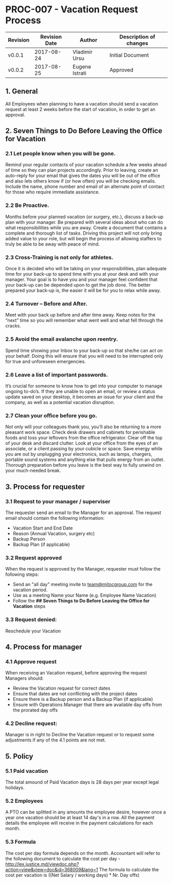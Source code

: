 # PROC-007 - Vacation Request Process


Revision | Revision Date | Author | Description of changes
-------- | ------------- | ------ | ----------------------
v0.0.1 | 2017-08-24 | Vladimir Ursu | Initial Document
v0.0.2 | 2017-08-25 | Eugene Istrati | Approved


## 1. General

All Employees when planning to have a vacation should send a vacation request at least 2 weeks before the start of vacation, in order to get an approval.


## 2. Seven Things to Do Before Leaving the Office for Vacation

### 2.1 Let people know when you will be gone.
Remind your regular contacts of your vacation schedule a few weeks ahead of time so they can plan projects accordingly. Prior to leaving, create an auto-reply for your email that gives the dates you will be out of the office and also lets others know if (or how often) you will be checking emails. Include the name, phone number and email of an alternate point of contact for those who require immediate assistance.

### 2.2 Be Proactive.
Months before your planned vacation (or surgery, etc.), discuss a back-up plan with your manager. Be prepared with several ideas about who can do what responsibilities while you are away. Create a document that contains a complete and thorough list of tasks. Driving this project will not only bring added value to your role, but will begin the process of allowing staffers to truly be able to be away with peace of mind.

### 2.3 Cross-Training is not only for athletes.
Once it is decided who will be taking on your responsibilities, plan adequate time for your back-up to spend time with you at your desk and with your manager. Your goal is to have you and your manager feel confident that your back-up can be depended upon to get the job done. The better prepared your back-up is, the easier it will be for you to relax while away.

### 2.4 Turnover – Before and After.
Meet with your back up before and after time away. Keep notes for the “next” time so you will remember what went well and what fell through the cracks.

### 2.5 Avoid the email avalanche upon reentry.
Spend time showing your Inbox to your back-up so that she/he can act on your behalf. Doing this will ensure that you will need to be interrupted only for true and unforeseen emergencies.

### 2.6 Leave a list of important passwords.
It’s crucial for someone to know how to get into your computer to manage ongoing to-do’s. If they are unable to open an email, or review a status update saved on your desktop, it becomes an issue for your client and the company, as well as a potential vacation disruption.

### 2.7 Clean your office before you go.
Not only will your colleagues thank you, you’ll also be returning to a more pleasant work space. Check desk drawers and cabinets for perishable foods and toss your leftovers from the office refrigerator. Clear off the top of your desk and discard clutter. Look at your office from the eyes of an associate, or a client passing by your cubicle or space. Save energy while you are out by unplugging your electronics, such as lamps, chargers, portable sound systems and anything else that pulls energy from an outlet. Thorough preparation before you leave is the best way to fully unwind on your much-needed break.


## 3. Process for requester

### 3.1 Request to your manager / superviser
The requester send an email to the Manager for an approval. The request email should contain the following information:

- Vacation Start and End Date
- Reason (Annual Vacation, surgery etc)
- Backup Person
- Backup Plan (if applicable)

### 3.2 Request approved
When the request is approved by the Manager, requester must follow the following steps:
    
- Send an "all day" meeting invite to team@mitocgroup.com for the vacation period.
- Use as a meeting Name your Name (e.g. Employee Name Vacation)
- Follow the **## Seven Things to Do Before Leaving the Office for Vacation** steps

### 3.3 Request denied:
Reschedule your Vacation


## 4. Process for manager

### 4.1 Approve request
When receiving an Vacation request, before approving the request Managers should:

- Review the Vacation request for correct dates
- Ensure that dates are not conflicting with the project dates
- Ensure there is a Backup person and a Backup Plan (if applicable)
- Ensure with Operations Manager that there are available day offs from the prorated day offs

### 4.2 Decline request:
Manager is in right to Decline the Vacation request or to request some adjustments if any of the 4.1 points are not met.


## 5. Policy

### 5.1 Paid vacation
The total amound of Paid Vacation days is 28 days per year except legal holidays.

### 5.2 Employees
A PTO can be splitted in any amounts the employee desire, however once a year one vacation should be at least 14 day's in a row. All the payment details the employee will receive in the payment calculations for each month.

### 5.3 Formula
The cost per day formula depends on the month. Accountant will refer to the following document to calculate the cost per day - http://lex.justice.md/viewdoc.php?action=view&view=doc&id=368009&lang=1
The formula to calculate the cost per vacation is ((Net Salary / working days) * Nr. Day offs)

